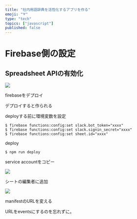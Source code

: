 ```yaml
---
title: "社内用語辞典を活性化するアプリを作る"
emoji: "➰"
type: "tech"
topics: ["javascript"]
published: false
---
```


# Firebase側の設定

## Spreadsheet APIの有効化

![](https://i.gyazo.com/096d11aec7af2d0da47008649706359e.png)

firebaseをデプロイ

デプロイすると作られる

deployする前に環境変数を設定

```
$ firebase functions:config:set slack.bot_token="xxxx"
$ firebase functions:config:set slack.signin_secret="xxxx"
$ firebase functions:config:set sheet.id="xxxx"
```

deploy

```
$ npm run deploy
```

service accountをコピー

![](https://i.gyazo.com/ec8ce09ed0d8fd19ea1caabdc189bf38.png)

シートの編集者に追加

![](https://i.gyazo.com/d2fd47584db04e46780a39c012c6ea73.png)

manifestのURLを変える

URLをeventsにするのを忘れずに。